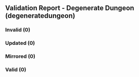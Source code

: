 ## Validation Report - Degenerate Dungeon (degeneratedungeon)


### Invalid (0)
### Updated (0)
### Mirrored (0)
### Valid (0)
